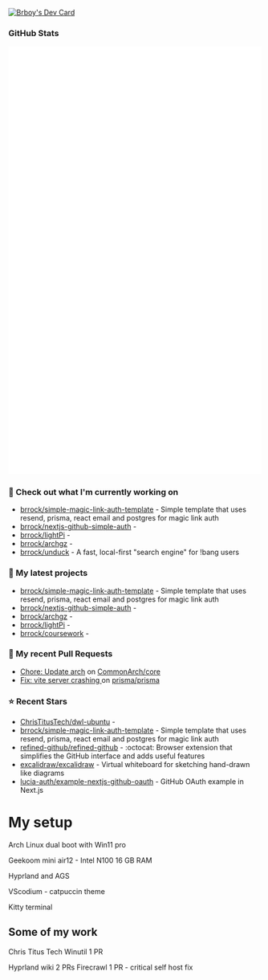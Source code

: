 <a href="https://app.daily.dev/brboy"><img src="https://api.daily.dev/devcards/v2/4Od30842NXiIC3it6dfHG.png?r=60c&type=default" width="356" alt="Brboy's Dev Card"/></a>
### GitHub Stats

<p align="left"><img src="https://raw.githubusercontent.com/brrock/brrock/main/github-metrics.svg" /></p>

### 👷 Check out what I'm currently working on

- [brrock/simple-magic-link-auth-template](https://github.com/brrock/simple-magic-link-auth-template) - Simple template that uses resend, prisma, react email and postgres for magic link auth
- [brrock/nextjs-github-simple-auth](https://github.com/brrock/nextjs-github-simple-auth) - 
- [brrock/lightPi](https://github.com/brrock/lightPi) - 
- [brrock/archgz](https://github.com/brrock/archgz) - 
- [brrock/unduck](https://github.com/brrock/unduck) - A fast, local-first &#34;search engine&#34; for !bang users
### 🌱 My latest projects

- [brrock/simple-magic-link-auth-template](https://github.com/brrock/simple-magic-link-auth-template) - Simple template that uses resend, prisma, react email and postgres for magic link auth
- [brrock/nextjs-github-simple-auth](https://github.com/brrock/nextjs-github-simple-auth) - 
- [brrock/archgz](https://github.com/brrock/archgz) - 
- [brrock/lightPi](https://github.com/brrock/lightPi) - 
- [brrock/coursework](https://github.com/brrock/coursework) - 
### 🔨 My recent Pull Requests

- [Chore: Update arch](https://github.com/CommonArch/core/pull/15) on [CommonArch/core](https://github.com/CommonArch/core)
- [Fix: vite server crashing ](https://github.com/prisma/prisma/pull/26746) on [prisma/prisma](https://github.com/prisma/prisma)
### ⭐ Recent Stars

- [ChrisTitusTech/dwl-ubuntu](https://github.com/ChrisTitusTech/dwl-ubuntu) - 
- [brrock/simple-magic-link-auth-template](https://github.com/brrock/simple-magic-link-auth-template) - Simple template that uses resend, prisma, react email and postgres for magic link auth
- [refined-github/refined-github](https://github.com/refined-github/refined-github) - :octocat: Browser extension that simplifies the GitHub interface and adds useful features
- [excalidraw/excalidraw](https://github.com/excalidraw/excalidraw) - Virtual whiteboard for sketching hand-drawn like diagrams
- [lucia-auth/example-nextjs-github-oauth](https://github.com/lucia-auth/example-nextjs-github-oauth) - GitHub OAuth example in Next.js
# My setup

Arch Linux dual boot with Win11 pro

Geekoom mini air12 - Intel N100 16 GB RAM

Hyprland and AGS 

VScodium - catpuccin theme

Kitty terminal

## Some of my work

Chris Titus Tech Winutil 1 PR

Hyprland wiki 2 PRs
Firecrawl 1 PR - critical self host fix
